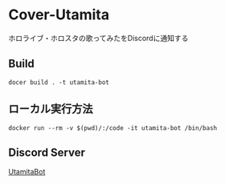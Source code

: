 # Cover-Utamita
ホロライブ・ホロスタの歌ってみたをDiscordに通知する

## Build
`docer build . -t utamita-bot`

## ローカル実行方法

`docker run --rm -v $(pwd)/:/code -it utamita-bot /bin/bash`

## Discord Server
[UtamitaBot](https://discord.gg/BcEK9UU7nA)
